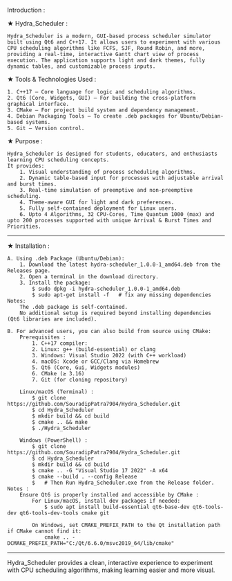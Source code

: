 Introduction :

★ Hydra_Scheduler :

    Hydra_Scheduler is a modern, GUI-based process scheduler simulator built using Qt6 and C++17. It allows users to experiment with various CPU scheduling algorithms like FCFS, SJF, Round Robin, and more, providing a real-time, interactive Gantt chart view of process execution. The application supports light and dark themes, fully dynamic tables, and customizable process inputs.

★ Tools & Technologies Used :

    1. C++17 – Core language for logic and scheduling algorithms.
    2. Qt6 (Core, Widgets, GUI) – For building the cross-platform graphical interface.
    3. CMake – For project build system and dependency management.
    4. Debian Packaging Tools – To create .deb packages for Ubuntu/Debian-based systems.
    5. Git – Version control.

★ Purpose :

    Hydra_Scheduler is designed for students, educators, and enthusiasts learning CPU scheduling concepts. 
    It provides:
        1. Visual understanding of process scheduling algorithms.
        2. Dynamic table-based input for processes with adjustable arrival and burst times.
        3. Real-time simulation of preemptive and non-preemptive scheduling.
        4. Theme-aware GUI for light and dark preferences.
        5. Fully self-contained deployment for Linux users.
        6. Upto 4 Algorithms, 32 CPU-Cores, Time Quantum 1000 (max) and upto 200 processes supported with unique Arrival & Burst Times and      Priorities.

---------------------------------------------------------------------------------------------------------------------------------------------------
★ Installation :

    A. Using .deb Package (Ubuntu/Debian):
        1. Download the latest hydra-scheduler_1.0.0-1_amd64.deb from the Releases page.
        2. Open a terminal in the download directory.
        3. Install the package:
            $ sudo dpkg -i hydra-scheduler_1.0.0-1_amd64.deb
            $ sudo apt-get install -f   # fix any missing dependencies
    Notes:
        The .deb package is self-contained.
        No additional setup is required beyond installing dependencies (Qt6 libraries are included).

    B. For advanced users, you can also build from source using CMake:
        Prerequisites :
            1. C++17 compiler:
            2. Linux: g++ (build-essential) or clang
            3. Windows: Visual Studio 2022 (with C++ workload)
            4. macOS: Xcode or GCC/Clang via Homebrew
            5. Qt6 (Core, Gui, Widgets modules)
            6. CMake (≥ 3.16)
            7. Git (for cloning repository)

        Linux/macOS (Terminal) :
            $ git clone https://github.com/SouradipPatra7904/Hydra_Scheduler.git
            $ cd Hydra_Scheduler
            $ mkdir build && cd build
            $ cmake .. && make
            $ ./Hydra_Scheduler

        Windows (PowerShell) :
            $ git clone https://github.com/SouradipPatra7904/Hydra_Scheduler.git
            $ cd Hydra_Scheduler
            $ mkdir build && cd build
            $ cmake .. -G "Visual Studio 17 2022" -A x64
            $ cmake --build . --config Release
            $   # Then Run Hydra_Scheduler.exe from the Release folder.
    Notes :
        Ensure Qt6 is properly installed and accessible by CMake :
            For Linux/macOS, install dev packages if needed:
                $ sudo apt install build-essential qt6-base-dev qt6-tools-dev qt6-tools-dev-tools cmake git

            On Windows, set CMAKE_PREFIX_PATH to the Qt installation path if CMake cannot find it:
                cmake .. -DCMAKE_PREFIX_PATH="C:/Qt/6.6.0/msvc2019_64/lib/cmake"

---------------------------------------------------------------------------------------------------------------------------------------------------
Hydra_Scheduler provides a clean, interactive experience to experiment with CPU scheduling algorithms, making learning easier and more visual.
